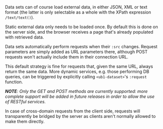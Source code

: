 Data sets can of course load external data, in either JSON, XML or text format (the latter is only selectable as a whole with the XPath expression `/text/text()`).

Static external data only needs to be loaded once. By default this is done on the server side, and the browser receives a page that's already populated with retrieved data.

Data sets automatically perform requests when their `:src` changes. Request parameters are simply added as URL parameters there, although POST requests won't actually include them in their connection URL.

This default strategy is fine for requests that, given the same URL, always return the same data. More dynamic services, e.g. those performing DB queries, can be triggered by explicitly calling `<ub1-dataset>`'s `:request` function.

_**NOTE**: Only the GET and POST methods are currently supported: more complete support will be added in future releases in order to allow the use of RESTful services._

In case of cross-domain requests from the client side, requests will transparently be bridged by the server as clients aren't normally allowed to make them directly.